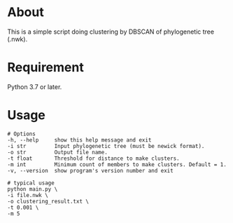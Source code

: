 # About
This is a simple script doing clustering by DBSCAN of phylogenetic tree (.nwk).

# Requirement
Python 3.7 or later.

# Usage
```
# Options
-h, --help     show this help message and exit
-i str         Input phylogenetic tree (must be newick format).
-o str         Output file name.
-t float       Threshold for distance to make clusters.
-m int         Minimum count of members to make clusters. Default = 1.
-v, --version  show program's version number and exit
```

```
# typical usage
python main.py \
-i file.nwk \
-o clustering_result.txt \
-t 0.001 \
-m 5
```
